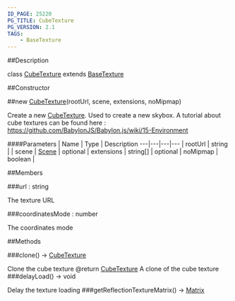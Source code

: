 ```yaml
---
ID_PAGE: 25220
PG_TITLE: CubeTexture
PG_VERSION: 2.1
TAGS:
    - BaseTexture
---
```

##Description

class [CubeTexture](/classes/2.2-alpha/CubeTexture) extends [BaseTexture](/classes/2.2-alpha/BaseTexture)



##Constructor

##new [CubeTexture](/classes/2.2-alpha/CubeTexture)(rootUrl, scene, extensions, noMipmap)

Create a new [CubeTexture](/classes/2.2-alpha/CubeTexture). Used to create a new skybox.
A tutorial about cube textures  can be found here : https://github.com/BabylonJS/Babylon.js/wiki/15-Environment

####Parameters
 | Name | Type | Description
---|---|---|---
 | rootUrl | string | 
 | scene | [Scene](/classes/2.2-alpha/Scene) | 
optional | extensions | string[] | 
optional | noMipmap | boolean | 

##Members

###url : string

The texture URL

###coordinatesMode : number

The coordinates mode

##Methods

###clone() &rarr; [CubeTexture](/classes/2.2-alpha/CubeTexture)

Clone the cube texture
@return [CubeTexture](/classes/2.2-alpha/CubeTexture) A clone of the cube texture
###delayLoad() &rarr; void

Delay the texture loading
###getReflectionTextureMatrix() &rarr; [Matrix](/classes/2.2-alpha/Matrix)


